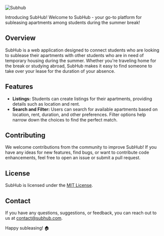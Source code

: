 ![Subhub](https://github.com/markestiller/SubHub/assets/127448729/4167deb5-ffdb-4f85-99b4-3423ab47d743)

Introducing SubHub!
Welcome to SubHub - your go-to platform for subleasing apartments among students during the summer break!

## Overview
SubHub is a web application designed to connect students who are looking to sublease their apartments with other students who are in need of temporary housing during the summer. Whether you're traveling home for the break or studying abroad, SubHub makes it easy to find someone to take over your lease for the duration of your absence.

## Features

- **Listings:** Students can create listings for their apartments, providing details such as location and rent.
- **Search and Filter:** Users can search for available apartments based on location, rent, duration, and other preferences. Filter options help narrow down the choices to find the perfect match.

## Contributing

We welcome contributions from the community to improve SubHub! If you have any ideas for new features, find bugs, or want to contribute code enhancements, feel free to open an issue or submit a pull request.

## License

SubHub is licensed under the [MIT License](LICENSE).

## Contact

If you have any questions, suggestions, or feedback, you can reach out to us at [contact@subhub.com](mailto:contact@subhub.com).

Happy subleasing! 🏠
